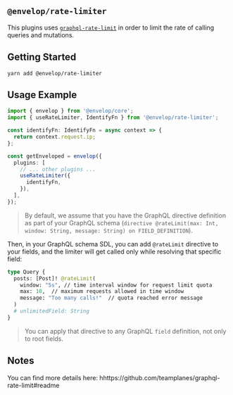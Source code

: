 ## `@envelop/rate-limiter`

This plugins uses [`graphql-rate-limit`](https://github.com/teamplanes/graphql-rate-limit#readme) in order to limit the rate of calling queries and mutations.

## Getting Started

```
yarn add @envelop/rate-limiter
```

## Usage Example

```ts
import { envelop } from '@envelop/core';
import { useRateLimiter, IdentifyFn } from '@envelop/rate-limiter';

const identifyFn: IdentifyFn = async context => {
  return context.request.ip;
};

const getEnveloped = envelop({
  plugins: [
    // ... other plugins ...
    useRateLimiter({
      identifyFn,
    }),
  ],
});
```

> By default, we assume that you have the GraphQL directive definition as part of your GraphQL schema (`directive @rateLimit(max: Int, window: String, message: String) on FIELD_DEFINITION`).

Then, in your GraphQL schema SDL, you can add `@rateLimit` directive to your fields, and the limiter will get called only while resolving that specific field:

```graphql
type Query {
  posts: [Post]! @rateLimit(
    window: "5s", // time interval window for request limit quota
    max: 10,  // maximum requests allowed in time window
    message: "Too many calls!"  // quota reached error message
  )
  # unlimitedField: String
}
```

> You can apply that directive to any GraphQL `field` definition, not only to root fields.

## Notes

You can find more details here: hhttps://github.com/teamplanes/graphql-rate-limit#readme
